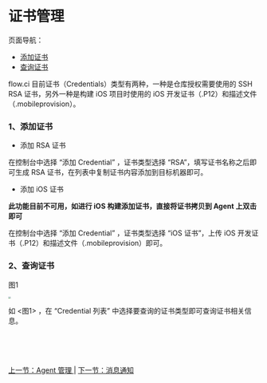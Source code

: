 # 证书管理

页面导航：

- [ 添加证书 ](#credential_add)
- [ 查询证书 ](#credential_info)

flow.ci 目前证书（Credentials）类型有两种，一种是仓库授权需要使用的 SSH RSA 证书，另外一种是构建 iOS 项目时使用的 iOS 开发证书（.P12）和描述文件（.mobileprovision）。

### <a name="credential_add">1、添加证书</a>

- 添加 RSA 证书

在控制台中选择 “添加 Credential” ，证书类型选择 “RSA”，填写证书名称之后即可生成 RSA 证书，在列表中复制证书内容添加到目标机器即可。

- 添加 iOS 证书

**此功能目前不可用，如进行 iOS 构建添加证书，直接将证书拷贝到 Agent 上双击即可**

在控制台中选择 “添加 Credential” ，证书类型选择 “iOS 证书”，上传 iOS 开发证书（.P12）和描述文件（.mobileprovision）即可。

### <a name="credential_info">2、查询证书</a>

图1

<img src="https://images-cdn.shimo.im/63Rw6GKlOCIHo1if/credential_list.jpg" style="zoom:30%">

如 <图1> ，在 “Credential 列表” 中选择要查询的证书类型即可查询证书相关信息。




<br/><br/><br/>

<div id="bom">
<a href="./admin_agent.md">上一节：Agent 管理 </a> |
<a href="./admin_msg.md">下一节：消息通知 </a>
</div>

<link rel="stylesheet" rev="stylesheet" href="flow.css" type="text/css"/> 


